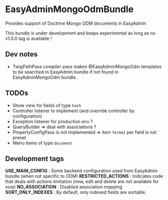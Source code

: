 # EasyAdminMongoOdmBundle

Provides support of Doctrine Mongo ODM documents in EasyAdmin

This bundle is under development and keeps experimental as long as no v1.0.0 tag is available !

## Dev notes

* TwigPathPass compiler pass makes @EasyAdminMongoOdm templates to be searched in EasyAdmin bundle if not found in EasyAdminMongoOdm bundle.

## TODOs

* Show view for fields of type `hash`
* Controller listener to implement (and override controller by configuration)
* Exception listener for production env ?
* QueryBuilder => deal with associations ?
* PropertyConfigPass is not implemented => item `format` per field is not preset
* Menu items of type `document`

## Development tags

__USE_MAIN_CONFIG__ : Some backend configuration used from EasyAdmin bundle (when not specific to ODM)
__RESTRICTED_ACTIONS__ : Indicates code that deals with actions limitation (new, edit and delete are not available for now)
__NO_ASSOCIATION__ : Disabled association mapping
__SORT_ONLY_INDEXES__ : By default, only indexed fields are sortable.
